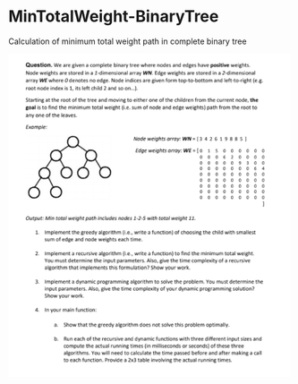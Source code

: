 # MinTotalWeight-BinaryTree
Calculation of minimum total weight path in complete binary tree

![alt text](https://github.com/erkanfatma/MinTotalWeight-BinaryTree/blob/main/img/problemdefinition.png)
